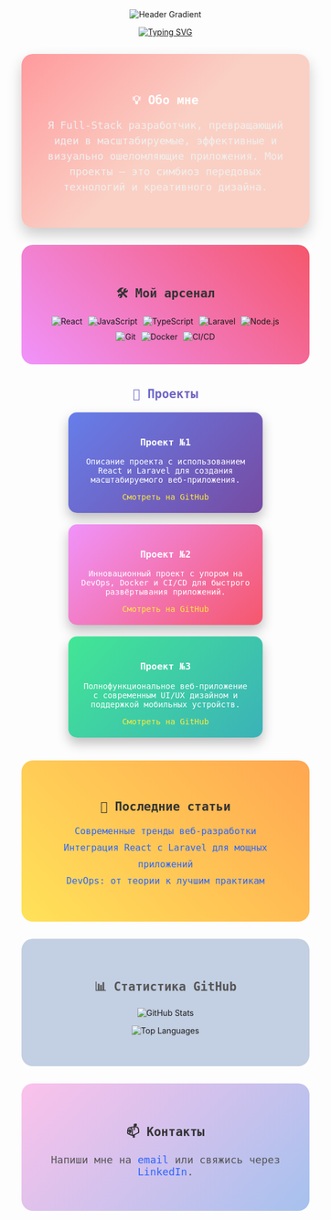 <p align="center" style="margin: 0; padding: 0;">
  <img src="https://capsule-render.vercel.app/api?type=waving&color=0:ff004c,100:2b65ff&height=300&section=header&text=🚀%20GitHub%20Mastery!%20🚀&fontSize=50&fontAlign=50&fontAlignY=40" alt="Header Gradient" />
</p>

<p align="center">
  <a href="https://git.io/typing-svg">
    <img src="https://readme-typing-svg.herokuapp.com?font=Fira+Code&weight=700&size=30&duration=5000&pause=1000&color=00FFFF&background=00000000&center=true&vCenter=true&width=900&height=100&lines=Добро+пожаловать+в+будущее+разработки!;Full-Stack+на+новом+уровне.;Создаём+инновации+с+React%2C+Laravel+и+DevOps.;Лови+заряд+технологического+вдохновения." alt="Typing SVG" />
  </a>
</p>

<div align="center" style="background: linear-gradient(135deg, #ff9a9e, #fad0c4, #fad0c4); padding: 40px; border-radius: 20px; margin: 30px auto; max-width: 800px; box-shadow: 0 12px 24px rgba(0,0,0,0.2);">
  <h2 style="color: #ffffff; font-family: 'Fira Code', monospace; margin-bottom: 10px;">💡 Обо мне</h2>
  <p style="color: #f0f0f0; font-size: 18px; font-family: 'Fira Code', monospace; line-height: 1.5;">
    Я Full-Stack разработчик, превращающий идеи в масштабируемые, эффективные и визуально ошеломляющие приложения. Мои проекты – это симбиоз передовых технологий и креативного дизайна.
  </p>
</div>

<div align="center" style="background: linear-gradient(45deg, #f093fb, #f5576c); padding: 40px; border-radius: 20px; margin: 30px auto; max-width: 800px;">
  <h2 style="color: #333333; font-family: 'Fira Code', monospace;">🛠 Мой арсенал</h2>
  <div style="display: flex; flex-wrap: wrap; justify-content: center; gap: 10px; margin-top: 20px;">
    <img src="https://img.shields.io/badge/React-%2361DAFB?logo=react&logoColor=white&style=for-the-badge" alt="React" />
    <img src="https://img.shields.io/badge/JavaScript-%23F7DF1E?logo=javascript&logoColor=black&style=for-the-badge" alt="JavaScript" />
    <img src="https://img.shields.io/badge/TypeScript-%23007ACC?logo=typescript&logoColor=white&style=for-the-badge" alt="TypeScript" />
    <img src="https://img.shields.io/badge/Laravel-%23FF2D20?logo=laravel&logoColor=white&style=for-the-badge" alt="Laravel" />
    <img src="https://img.shields.io/badge/Node.js-%23339933?logo=node.js&logoColor=white&style=for-the-badge" alt="Node.js" />
    <img src="https://img.shields.io/badge/Git-%23F05032?logo=git&logoColor=white&style=for-the-badge" alt="Git" />
    <img src="https://img.shields.io/badge/Docker-%230db7ed?logo=docker&logoColor=white&style=for-the-badge" alt="Docker" />
    <img src="https://img.shields.io/badge/CI/CD-%230077B5?logo=githubactions&logoColor=white&style=for-the-badge" alt="CI/CD" />
  </div>
</div>

<div align="center" style="margin: 40px auto; max-width: 1000px;">
  <h2 style="color: #ffffff; font-family: 'Fira Code', monospace; margin-bottom: 20px; background: linear-gradient(90deg, #667eea, #764ba2); -webkit-background-clip: text; color: transparent;">
    🚀 Проекты
  </h2>
  <div style="display: flex; flex-wrap: wrap; justify-content: center; gap: 20px;">
    <div style="background: linear-gradient(135deg, #667eea, #764ba2); padding: 20px; border-radius: 15px; width: 300px; color: #fff; box-shadow: 0 10px 20px rgba(0,0,0,0.25);">
      <h3 style="font-family: 'Fira Code', monospace;">Проект №1</h3>
      <p style="font-family: 'Fira Code', monospace;">Описание проекта с использованием React и Laravel для создания масштабируемого веб-приложения.</p>
      <a href="https://github.com/YourUsername/ProjectOne" style="font-family: 'Fira Code', monospace; color: #ffeb3b; text-decoration: none;">Смотреть на GitHub</a>
    </div>
    <div style="background: linear-gradient(135deg, #f093fb, #f5576c); padding: 20px; border-radius: 15px; width: 300px; color: #fff; box-shadow: 0 10px 20px rgba(0,0,0,0.25);">
      <h3 style="font-family: 'Fira Code', monospace;">Проект №2</h3>
      <p style="font-family: 'Fira Code', monospace;">Инновационный проект с упором на DevOps, Docker и CI/CD для быстрого развёртывания приложений.</p>
      <a href="https://github.com/YourUsername/ProjectTwo" style="font-family: 'Fira Code', monospace; color: #ffeb3b; text-decoration: none;">Смотреть на GitHub</a>
    </div>
    <div style="background: linear-gradient(135deg, #42e695, #3bb2b8); padding: 20px; border-radius: 15px; width: 300px; color: #fff; box-shadow: 0 10px 20px rgba(0,0,0,0.25);">
      <h3 style="font-family: 'Fira Code', monospace;">Проект №3</h3>
      <p style="font-family: 'Fira Code', monospace;">Полнофункциональное веб-приложение с современным UI/UX дизайном и поддержкой мобильных устройств.</p>
      <a href="https://github.com/YourUsername/ProjectThree" style="font-family: 'Fira Code', monospace; color: #ffeb3b; text-decoration: none;">Смотреть на GitHub</a>
    </div>
  </div>
</div>

<div align="center" style="background: linear-gradient(45deg, #ffe259, #ffa751); padding: 40px; border-radius: 20px; margin: 30px auto; max-width: 800px;">
  <h2 style="color: #333333; font-family: 'Fira Code', monospace;">📝 Последние статьи</h2>
  <ul style="list-style: none; padding: 0; font-family: 'Fira Code', monospace; color: #333333; font-size: 16px; line-height: 1.8;">
    <li><a href="https://yourblog.com/post1" style="color: #2b65ff; text-decoration: none;">Современные тренды веб-разработки</a></li>
    <li><a href="https://yourblog.com/post2" style="color: #2b65ff; text-decoration: none;">Интеграция React с Laravel для мощных приложений</a></li>
    <li><a href="https://yourblog.com/post3" style="color: #2b65ff; text-decoration: none;">DevOps: от теории к лучшим практикам</a></li>
  </ul>
</div>

<div align="center" style="background: linear-gradient(135deg, #c3cfe2, #c3cfe2); padding: 40px; border-radius: 20px; margin: 30px auto; max-width: 800px;">
  <h2 style="color: #555555; font-family: 'Fira Code', monospace;">📊 Статистика GitHub</h2>
  <p align="center">
    <img src="https://github-readme-stats.vercel.app/api?username=YourUsername&show_icons=true&theme=gradient" alt="GitHub Stats" style="max-width: 100%; height: auto;" />
  </p>
  <p align="center">
    <img src="https://github-readme-stats.vercel.app/api/top-langs/?username=YourUsername&layout=compact&theme=gradient" alt="Top Languages" style="max-width: 100%; height: auto;" />
  </p>
</div>

<div align="center" style="background: linear-gradient(135deg, #fbc2eb, #a6c1ee); padding: 40px; border-radius: 20px; margin: 30px auto; max-width: 800px;">
  <h2 style="color: #333333; font-family: 'Fira Code', monospace;">📫 Контакты</h2>
  <p style="color: #555555; font-size: 18px; font-family: 'Fira Code', monospace;">
    Напиши мне на 
    <a href="mailto:your.email@example.com" style="color: #2b65ff; text-decoration: none;">email</a> 
    или свяжись через 
    <a href="https://www.linkedin.com/in/yourprofile" style="color: #2b65ff; text-decoration: none;">LinkedIn</a>.
  </p>
</div>
